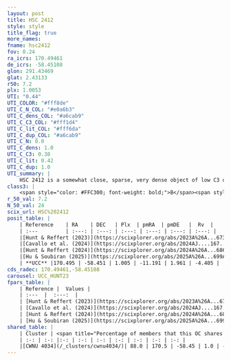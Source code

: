```yaml
---
layout: post
title: HSC 2412
style: style
title_flag: true
more_names: 
fname: hsc2412
fov: 0.24
ra_icrs: 170.49461
de_icrs: -58.45108
glon: 291.43469
glat: 2.43133
r50: 7.2
plx: 1.0053
UTI: "0.44"
UTI_COLOR: "#fff8de"
UTI_C_N_COL: "#e0a6b3"
UTI_C_dens_COL: "#a6cab9"
UTI_C_C3_COL: "#fff1d4"
UTI_C_lit_COL: "#fff6da"
UTI_C_dup_COL: "#a6cab9"
UTI_C_N: 0.0
UTI_C_dens: 1.0
UTI_C_C3: 0.38
UTI_C_lit: 0.42
UTI_C_dup: 1.0
UTI_summary: |
    HSC 2412 is a somewhat close, sparse, very dense object of low C3 quality. It was recently reported in the literature. This object shares a large percentage of members with a later reported entry.<br><br><span style="color: #99180f; font-weight: bold;">Warning: </span>contains less than 25 stars with <i>P>0.5</i> estimated.
class3: |
    <span style="color: #FFC300; font-weight: bold;">B</span><span style="color: red; font-weight: bold;">C</span>
r_50_val: 7.2
N_50_val: 24
scix_url: HSC%202412
posit_table: |
    | Reference    | RA    | DEC   | Plx  | pmRA  | pmDE   |  Rv  |
    | :---         | :---: | :---: | :---: | :---: | :---: | :---: |
    |[Hunt & Reffert (2023)](https://scixplorer.org/abs/2023A%26A...673A.114H) | 170.524 | -58.386 | 0.995 | -11.15 | 1.987 | -6.734 |
    |[Cavallo et al. (2024)](https://scixplorer.org/abs/2024AJ....167...12C) | 170.533 | -58.437 | 0.999 | -- | -- | -- |
    |[Hunt & Reffert (2024)](https://scixplorer.org/abs/2024A%26A...686A..42H) | 170.524 | -58.386 | 0.995 | -11.15 | 1.987 | -6.734 |
    |[Hu & Soubiran (2025)](https://scixplorer.org/abs/2025A%26A...699A.246H) | 170.533 | -58.437 | -- | -- | -- | -- |
    | **UCC** |170.495 | -58.451 | 1.005 | -11.191 | 1.961 | -4.405 | 
cds_radec: 170.49461,-58.45108
carousel: UCC_HUNT23
fpars_table: |
    | Reference |  Values |
    | :---  |  :---:  |
    | [Hunt & Reffert (2023)](https://scixplorer.org/abs/2023A%26A...673A.114H) | `AV50=0.125, diffAV50=0.598, MOD50=9.874, logAge50=8.285` |
    | [Cavallo et al. (2024)](https://scixplorer.org/abs/2024AJ....167...12C) | `AV50=0.09, dMod50=10.06, logAge50=9.07, [Fe/H]50=0.53` |
    | [Hunt & Reffert (2024)](https://scixplorer.org/abs/2024A%26A...686A..42H) | `MassJ=51.5261` |
    | [Hu & Soubiran (2025)](https://scixplorer.org/abs/2025A%26A...699A.246H) | `MA22=-0.33, MA23f=-0.15, MZ23=-0.1, MK24=-0.14, MF24=-0.17` |
shared_table: |
    | Cluster | <span title="Percentage of members that this OC shares with the ones listed">%</span>   | RA   | DEC   | Plx   | pmRA  | pmDE  | Rv | UTI |
    | :-: | :-: |:-: | :-: | :-: | :-: | :-: | :-: | :-: |
    |[CWNU 4034](/_clusters/cwnu4034/)| 88.0 | 170.5 | -58.45 | 1.0 | -11.22 | 1.96 | -5.67 |0.05 |
---
```

